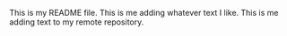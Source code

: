 This is my README file.
This is me adding whatever text I like.
This is me adding text to my remote repository.

